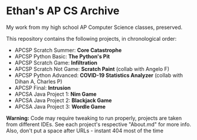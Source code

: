 # Ethan's AP CS Archive
My work from my high school AP Computer Science classes, preserved.

This repository contains the following projects, in chronological order:
- APCSP Scratch Summer: **Core Catastrophe**
- APCSP Python Basic: **The Python's Pit**
- APCSP Scratch Game: **Infiltration**
- APCSP Scratch Not Game: **Scratch Paint** (collab with Angelo F)
- APCSP Python Advanced: **COVID-19 Statistics Analyzer** (collab with Dihan A, Charles P)
- APCSP Final: **Intrusion**
- APCSA Java Project 1: **Nim Game**
- APCSA Java Project 2: **Blackjack Game**
- APCSA Java Project 3: **Wordle Game**

**Warning:** Code may require tweaking to run properly, projects are taken from different IDEs. See each project's respective "About.md" for more info. Also, don't put a space after URLs - instant 404 most of the time
